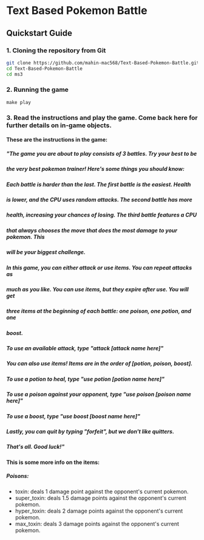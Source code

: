 # Text Based Pokemon Battle

## Quickstart Guide
### 1. Cloning the repository from Git
```bash
git clone https://github.com/mahin-mac568/Text-Based-Pokemon-Battle.git
cd Text-Based-Pokemon-Battle
cd ms3
```
### 2. Running the game 
```
make play
```
### 3. Read the instructions and play the game. Come back here for further details on in-game objects. 

#### These are the instructions in the game: 
    
##### "The game you are about to play consists of 3 battles. Try your best to be 
##### the very best pokemon trainer! Here's some things you should know: 

##### Each battle is harder than the last. The first battle is the easiest. Health
##### is lower, and the CPU uses random attacks. The second battle has more 
##### health, increasing your chances of losing. The third battle features a CPU 
##### that always chooses the move that does the most damage to your pokemon. This
##### will be your biggest challenge.

##### In this game, you can either attack or use items. You can repeat attacks as
##### much as you like. You can use items, but they expire after use. You will get
##### three items at the beginning of each battle: one poison, one potion, and one
##### boost.

##### To use an available attack, type "attack [attack name here]"

##### You can also use items! Items are in the order of [potion, poison, boost].

##### To use a potion to heal, type "use potion [potion name here]"

##### To use a poison against your opponent, type "use poison [poison name here]"

##### To use a boost, type "use boost [boost name here]"

##### Lastly, you can quit by typing "forfeit", but we don't like quitters.

##### That's all. Good luck!"


#### This is some more info on the items: 
##### Poisons:
- toxin: deals 1 damage point against the opponent's current pokemon. 
- super_toxin: deals 1.5 damage points against the opponent's current pokemon.
- hyper_toxin: deals 2 damage points against the opponent's current pokemon.
- max_toxin: deals 3 damage points against the opponent's current pokemon.
